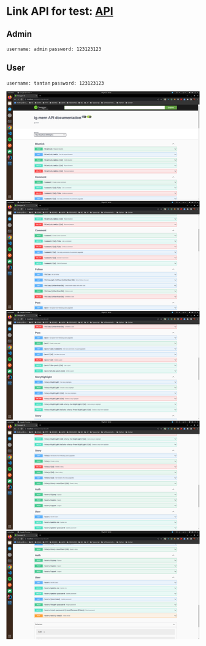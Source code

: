# Link API for test: [API](https://ig-mern1.onrender.com/api/v1/api-docs/)

## Admin

`username: admin`
`password: 123123123`

## User

`username: tantan`
`password: 123123123`

![api1](https://github.com/tanhoang0710/ig-mern/blob/main/ap1.png?raw=true)
![api2](https://github.com/tanhoang0710/ig-mern/blob/main/api2.png?raw=true)
![api3](https://github.com/tanhoang0710/ig-mern/blob/main/api3.png?raw=true)
![api4](https://github.com/tanhoang0710/ig-mern/blob/main/api4.png?raw=true)
![api5](https://github.com/tanhoang0710/ig-mern/blob/main/api5.png?raw=true)
